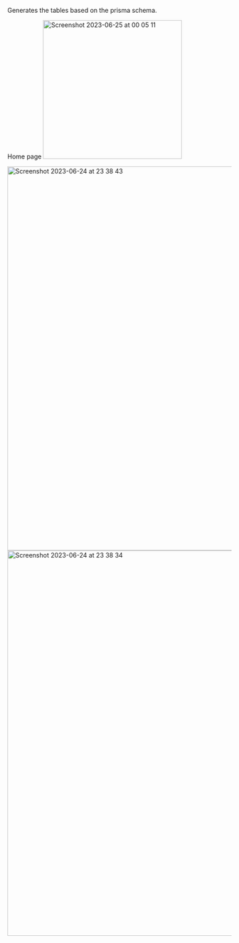 Generates the tables based on the prisma schema.

Home page
<img width="312" alt="Screenshot 2023-06-25 at 00 05 11" src="https://github.com/codeledge/next-prisma-mui-admin/assets/4820803/2418d818-f599-4879-8284-6a73c83da9ed">


<img width="864" alt="Screenshot 2023-06-24 at 23 38 43" src="https://github.com/codeledge/next-prisma-mui-admin/assets/4820803/ce4900b3-3133-445c-be85-8e99ef1b33e6">

<img width="867" alt="Screenshot 2023-06-24 at 23 38 34" src="https://github.com/codeledge/next-prisma-mui-admin/assets/4820803/14f58708-838b-48e1-b1f5-8dd2041803fa">
